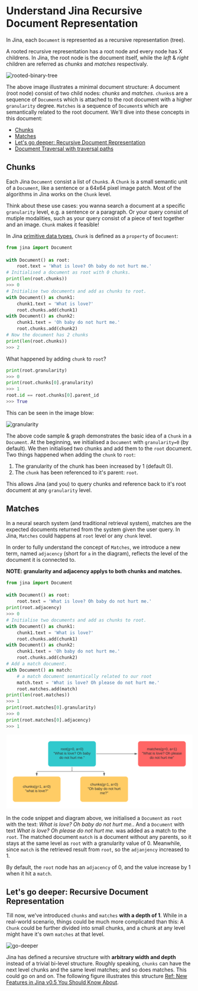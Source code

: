 # Understand Jina Recursive Document Representation

In Jina, each `Document` is represented as a recursive representation (tree).

A rooted recursive representation has a root node and every node has X childrens.
In Jina, the root node is the document itself, while the *left* & *right* children are referred as *chunks* and *matches* respectivaly.

![rooted-binary-tree](img/rooted-binary-tree.png)

The above image illustrates a minimal document structure: A document (root node) consist of two child nodes: *chunks* and *matches*.
`chunks`s are a sequence of `Document`s which is attached to the root document with a higher `granularity` degree. `Matches` is a sequence of `Document`s  which are semantically related to the root document.
We'll dive into these concepts in this document:

- [Chunks](#chunks)
- [Matches](#matches)
- [Let's go deeper: Recursive Document Representation](#recursive-document-representation)
- [Document Traversal with traversal paths](#document-traversal-with-traversal-paths)


## Chunks

Each Jina `Document` consist a list of `Chunk`s. A `Chunk` is a small semantic unit of a `Document`, like a sentence or a 64x64 pixel image patch.
Most of the algorithms in Jina works on the `Chunk` level.

Think about these use cases: you wanna search a document at a specific `granularity` level, e.g. a sentence or a paragraph. Or your query consist of mutiple modalities, such as your query consist of a piece of text together and an image. `Chunk` makes it feasible!

In Jina [primitive data types](https://hanxiao.io/2020/11/22/Primitive-Data-Types-in-Neural-Search-System/), `Chunk` is defined as a `property` of `Document`:

```python
from jina import Document

with Document() as root:
    root.text = 'What is love? Oh baby do not hurt me.'
# Initialised a document as root with 0 chunks.
print(len(root.chunks))
>>> 0
# Initialise two documents and add as chunks to root.
with Document() as chunk1:
    chunk1.text = 'What is love?'
    root.chunks.add(chunk1)
with Document() as chunk2:
    chunk1.text = 'Oh baby do not hurt me.'
    root.chunks.add(chunk2)
# Now the document has 2 chunks
print(len(root.chunks))
>>> 2
```

What happened by adding `chunk` to `root`?

```python
print(root.granularity)
>>> 0
print(root.chunks[0].granularity)
>>> 1
root.id == root.chunks[0].parent_id
>>> True
```

This can be seen in the image blow:

![granularity](img/granularity.png)

The above code sample & graph demonstrates the basic idea of a `Chunk` in a `Document`.
At the beginning, we initialised a `Document` with `granularity=0` (by default).
We then initialised two chunks and add them to the `root` document.
Two things happened when adding the `chunk` to `root`:

1. The granularity of the chunk has been increased by 1 (default 0).
2. The `chunk` has been referenced to it's parent: `root`.

This allows Jina (and you) to query chunks and reference back to it's root document at any `granularity` level.

## Matches

In a neural search system (and traditional retrieval system), matches are the expected documents returned from the system given the user query.
In Jina, `Matches` could happens at `root` level or any `chunk` level.

In order to fully understand the concept of `Matches`, we introduce a new term, named `adjacency` (short for `a` in the diagram), reflects the level of the document it is connected to.

**NOTE: granularity and adjacency applys to both chunks and matches.**

```python
from jina import Document

with Document() as root:
    root.text = 'What is love? Oh baby do not hurt me.'
print(root.adjacency)
>>> 0
# Initialise two documents and add as chunks to root.
with Document() as chunk1:
    chunk1.text = 'What is love?'
    root.chunks.add(chunk1)
with Document() as chunk2:
    chunk1.text = 'Oh baby do not hurt me.'
    root.chunks.add(chunk2)
# Add a match document.
with Document() as match:
    # a match document semantically related to our root
    match.text = 'What is love? Oh please do not hurt me.'
    root.matches.add(match)
print(len(root.matches))
>>> 1
print(root.matches[0].granularity)
>>> 0
print(root.matches[0].adjacency)
>>> 1

```

![adjacency](img/adjacency.png)

In the code snippet and diagram above, we initialised a `Document` as `root` with the text: *What is love? Oh baby do not hurt me.*.
And a `Document` with text *What is love? Oh please do not hurt me.* was added as a match to the `root`.
The matched document `match` is a document without any parents, so it stays at the same level as `root` with a granularity value of 0.
Meanwhile, since `match` is the retrieved result from `root`, so the `adjanjency` increased to 1.

By default, the `root` node has an `adjacency` of 0, and the value increase by 1 when it hit a `match`.

## Let's go deeper: Recursive Document Representation

Till now, we've introduced `chunks` and `matches` **with a depth of 1**.
While in a real-world scenario, things could be much more complicated than this: A `Chunk` could be further divided into small chunks, and a chunk at any level might have it's own `matches` at that level.

![go-deeper](https://hanxiao.io/2020/08/28/What-s-New-in-Jina-v0-5/blog-post-v050-protobuf-documents.jpg)

Jina has defined a recursive structure with **arbitrary width and depth** instead of a trivial bi-level structure.
Roughly speaking, `chunks` can have the next level chunks and the same level matches; and so does matches.
This could go on and on. The following figure illustrates this structure [Ref: New Features in Jina v0.5 You Should Know About](https://hanxiao.io/2020/08/28/What-s-New-in-Jina-v0-5/).









